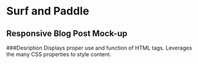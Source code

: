 # Surf and Paddle
## Responsive Blog Post Mock-up

###Desription
Displays proper use and function of HTML tags.
Leverages the many CSS properties to style content.